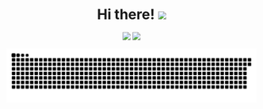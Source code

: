 <h1 align='center'> Hi there! <img src = "https://raw.githubusercontent.com/MartinHeinz/MartinHeinz/master/wave.gif" width = 40px> </h1>
<!--
## Github Stats &nbsp;📊
<br>
-->

<p align='center'>
  <img src="https://github-readme-stats.vercel.app/api?username=joseluisalmendral&show_icons=true&theme=github_dark">
  <img src="https://github-readme-stats.anuraghazra1.vercel.app/api/top-langs/?username=joseluisalmendral&theme=dark&hide_border=true&no-bg=true&no-frame=true&langs_count=10">
</p>

![snake gif](https://github.com/TekyaygilFethi/TekyaygilFethi/blob/output/github-contribution-grid-snake.svg)

<!--## Skills <img src="https://media2.giphy.com/media/QssGEmpkyEOhBCb7e1/giphy.gif?cid=ecf05e47a0n3gi1bfqntqmob8g9aid1oyj2wr3ds3mg700bl&rid=giphy.gif" width=32px>-->


